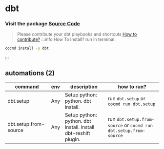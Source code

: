# dbt
### Visit the package [ Source Code ](https://github.com/cocmd/hub/tree/master/packages/dbt)
> Please contribute your dbt playbooks and shortcuts
> [How to contribute?](https://cocmd.org/docs/contributing)
:::info How To Install?
run in terminal:
```bash
cocmd install -y dbt
```
:::
## automations (2)
| command | env | description | how to run? |
| --- | --- | --- | --- |
| dbt.setup | Any | Setup python: python. dbt install.  | run `dbt.setup` or `cocmd run dbt.setup` |
| dbt.setup.from-source | Any | Setup python: python. dbt install. install dbt-reshift plugin.  | run `dbt.setup.from-source` or `cocmd run dbt.setup.from-source` |


